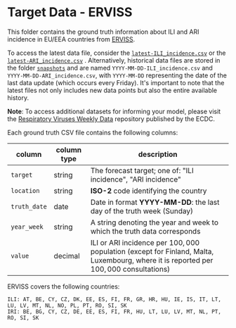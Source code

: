 # Target Data - ERVISS

This folder contains the ground truth information about ILI and ARI incidence in EU/EEA countries from [ERVISS](https://erviss.org/).

To access the latest data file, consider the [`latest-ILI_incidence.csv`]((https://github.com/european-modelling-hubs/RespiCast-SyndromicIndicators/blob/main/target-data/ERVISS/latest-ILI_incidence.csv)) or the [`latest-ARI_incidence.csv`]((https://github.com/european-modelling-hubs/RespiCast-SyndromicIndicators/blob/main/target-data/ERVISS/latest-ARI_incidence.csv)) . Alternatively, historical data files are stored in the folder [`snapshots`](https://github.com/european-modelling-hubs/RespiCast-SyndromicIndicators/tree/main/target-data/ERVISS/snapshots) and are named `YYYY-MM-DD-ILI_incidence.csv` and `YYYY-MM-DD-ARI_incidence.csv`, with `YYYY-MM-DD` representing the date of the last data update (which occurs every Friday). It's important to note that the latest files not only includes new data points but also the entire available history.

**Note**: To access additional datasets for informing your model, please visit the [Respiratory Viruses Weekly Data](https://github.com/EU-ECDC/Respiratory_viruses_weekly_data/tree/main) repository published by the ECDC.

Each ground truth CSV file contains the following columns:

| column | column type | description |
| -------- | -------- | ------- |
| `target` | string | The forecast target; one of: "ILI incidence", "ARI incidence" |
| `location` | string | **ISO-2** code identifying the country |
| `truth_date` | date | Date in format **YYYY-MM-DD**: the last day of the truth week (Sunday)|
| `year_week` | string | A string denoting the year and week to which the truth data corresponds |
| `value ` | decimal | ILI or ARI incidence per $100,000$ population (except for Finland, Malta, Luxembourg, where it is reported per $100,000$ consultations)|


ERVISS covers the following countries: 

    ILI: AT, BE, CY, CZ, DK, EE, ES, FI, FR, GR, HR, HU, IE, IS, IT, LT, LU, LV, MT, NL, NO, PL, PT, RO, SI, SK
    IRI: BE, BG, CY, CZ, DE, EE, ES, FI, FR, HU, LT, LU, LV, MT, NL, PT, RO, SI, SK
